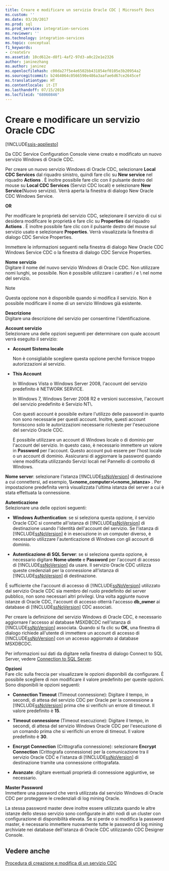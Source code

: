 ```yaml
---
title: Creare e modificare un servizio Oracle CDC | Microsoft Docs
ms.custom: ''
ms.date: 03/20/2017
ms.prod: sql
ms.prod_service: integration-services
ms.reviewer: ''
ms.technology: integration-services
ms.topic: conceptual
f1_keywords:
- createSrv
ms.assetid: 10cd612e-d8f1-4af2-97d3-a0c22e1e2326
author: janinezhang
ms.author: janinez
ms.openlocfilehash: c00da27f5e4e6502bb431854ef0105e3b20954a2
ms.sourcegitcommit: b2464064c0566590e486a3aafae6d67ce2645cef
ms.translationtype: HT
ms.contentlocale: it-IT
ms.lasthandoff: 07/15/2019
ms.locfileid: "68060846"
---
```

# <a name="create-and-edit-an-oracle-cdc-service"></a>Creare e modificare un servizio Oracle CDC

[!INCLUDE[ssis-appliesto](../../includes/ssis-appliesto-ssvrpluslinux-asdb-asdw-xxx.md)]


  Da CDC Service Configuration Console viene creato e modificato un nuovo servizio Windows di Oracle CDC.  
  
 Per creare un nuovo servizio Windows di Oracle CDC, selezionare **Local CDC Services** dal riquadro sinistro, quindi fare clic su **New service** nel riquadro **Actions** . È inoltre possibile fare clic con il pulsante destro del mouse su **Local CDC Services** (Servizi CDC locali) e selezionare **New Service**(Nuovo servizio). Verrà aperta la finestra di dialogo New Oracle CDC Windows Service.  
  
 **OR**  
  
 Per modificare le proprietà del servizio CDC, selezionare il servizio di cui si desidera modificare le proprietà e fare clic su **Properties** dal riquadro **Actions** . È inoltre possibile fare clic con il pulsante destro del mouse sul servizio usato e selezionare **Properties**. Verrà visualizzata la finestra di dialogo CDC Service Properties.  
  
 Immettere le informazioni seguenti nella finestra di dialogo New Oracle CDC Windows Service CDC o la finestra di dialogo CDC Service Properties.  
  
**Nome servizio**  
 Digitare il nome del nuovo servizio Windows di Oracle CDC. Non utilizzare nomi lunghi, se possibile. Non è possibile utilizzare i caratteri / e \ nel nome del servizio.  
  
> [!NOTE]  
> Questa opzione non è disponibile quando si modifica il servizio. Non è possibile modificare il nome di un servizio Windows già esistente.  
  
 **Descrizione**  
 Digitare una descrizione del servizio per consentirne l'identificazione.  
  
 **Account servizio**  
 Selezionare una delle opzioni seguenti per determinare con quale account verrà eseguito il servizio:  
  
-   **Account Sistema locale**  
  
     Non è consigliabile scegliere questa opzione perché fornisce troppo autorizzazioni al servizio.  
  
-   **This Account**  
  
     In Windows Vista o Windows Server 2008, l'account del servizio predefinito è NETWORK SERVICE.  
  
     In Windows 7, Windows Server 2008 R2 e versioni successive, l'account del servizio predefinito è Servizio NT\\<nome-servizio>.  
  
     Con questi account è possibile evitare l'utilizzo delle password in quanto non sono necessarie per questi account. Inoltre, questi account forniscono solo le autorizzazioni necessarie richieste per l'esecuzione del servizio Oracle CDC.  
  
     È possibile utilizzare un account di Windows locale o di dominio per l'account del servizio. In questo caso, è necessario immettere un valore in **Password** per l'account. Questo account può essere per l'host locale o un account di dominio. Assicurarsi di aggiornare la password quando viene modificata utilizzando Servizi locali nel Pannello di controllo di Windows.  
  
 **Nome server**: selezionare l'istanza [!INCLUDE[ssNoVersion](../../includes/ssnoversion-md.md)] di destinazione a cui connettersi, ad esempio, **\\\\<nome_computer>\\<nome_istanza>** . Per impostazione predefinita verrà visualizzata l'ultima istanza del server a cui è stata effettuata la connessione.  
  
 **Autenticazione**  
 Selezionare una delle opzioni seguenti:  
  
-   **Windows Authentication**: se si seleziona questa opzione, il servizio Oracle CDC si connette all'istanza di [!INCLUDE[ssNoVersion](../../includes/ssnoversion-md.md)] di destinazione usando l'identità dell'account del servizio. Se l'istanza di [!INCLUDE[ssNoVersion](../../includes/ssnoversion-md.md)] è in esecuzione in un computer diverso, è necessario utilizzare l'autenticazione di Windows con gli account di dominio.  
  
-   **Autenticazione di SQL Server**: se si seleziona questa opzione, è necessario digitare **Nome utente** e **Password** per l'account di accesso di [!INCLUDE[ssNoVersion](../../includes/ssnoversion-md.md)] da usare. Il servizio Oracle CDC utilizza queste credenziali per la connessione all'istanza di [!INCLUDE[ssNoVersion](../../includes/ssnoversion-md.md)] di destinazione.  
  
 È sufficiente che l'account di accesso di [!INCLUDE[ssNoVersion](../../includes/ssnoversion-md.md)] utilizzato dal servizio Oracle CDC sia membro del ruolo predefinito del server pubblico, non sono necessari altri privilegi. Una volta aggiunte nuove istanze di Oracle CDC, l'account di accesso otterrà l'accesso **db_owner** ai database di [!INCLUDE[ssNoVersion](../../includes/ssnoversion-md.md)] CDC associati.  
  
 Per creare la definizione del servizio Windows di Oracle CDC, è necessario aggiornare l'accesso al database MSXDBCDC nell'istanza di [!INCLUDE[ssNoVersion](../../includes/ssnoversion-md.md)] associata. Quando si fa clic su **OK**, una finestra di dialogo richiede all'utente di immettere un account di accesso di [!INCLUDE[ssNoVersion](../../includes/ssnoversion-md.md)] con un accesso aggiornato al database MSXDBCDC.  
  
 Per informazioni sui dati da digitare nella finestra di dialogo Connect to SQL Server, vedere [Connection to SQL Server](../../integration-services/change-data-capture/connection-to-sql-server.md).  
  
 **Opzioni**  
 Fare clic sulla freccia per visualizzare le opzioni disponibili da configurare. È possibile scegliere di non modificare il valore predefinito per queste opzioni. Sono disponibili le opzioni seguenti:  
  
-   **Connection Timeout** (Timeout connessione): Digitare il tempo, in secondi, di attesa del servizio CDC per Oracle per la connessione a [!INCLUDE[ssNoVersion](../../includes/ssnoversion-md.md)] prima che si verifichi un errore di timeout. Il valore predefinito è **15**.  
  
-   **Timeout connessione** (Timeout esecuzione): Digitare il tempo, in secondi, di attesa del servizio Windows Oracle CDC per l'esecuzione di un comando prima che si verifichi un errore di timeout. Il valore predefinito è **30**.  
  
-   **Encrypt Connection** (Crittografia connessione): selezionare **Encrypt Connection** (Crittografa connessione) per la comunicazione tra il servizio Oracle CDC e l'istanza di [!INCLUDE[ssNoVersion](../../includes/ssnoversion-md.md)] di destinazione tramite una connessione crittografata.  
  
-   **Avanzate**: digitare eventuali proprietà di connessione aggiuntive, se necessario.  
  
 **Master Password**  
 Immettere una password che verrà utilizzata dal servizio Windows di Oracle CDC per proteggere le credenziali di log mining Oracle.  
  
 La stessa password master deve inoltre essere utilizzata quando le altre istanze dello stesso servizio sono configurate in altri nodi di un cluster con configurazione di disponibilità elevata. Se si perde o si modifica la password master, è necessario immettere nuovamente tutte le password di log mining archiviate nei database dell'istanza di Oracle CDC utilizzando CDC Designer Console.  
  
## <a name="see-also"></a>Vedere anche  
 [Procedura di creazione e modifica di un servizio CDC](../../integration-services/change-data-capture/how-to-create-and-edit-a-cdc-service.md)  
  
  
